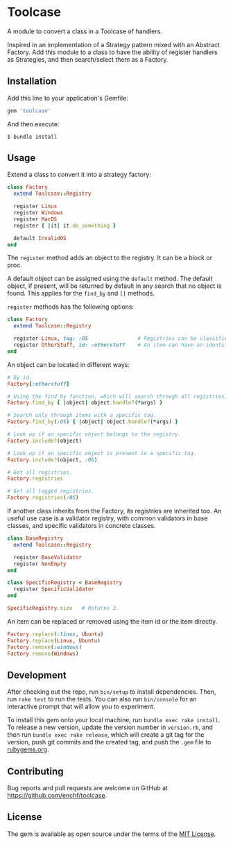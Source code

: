# Toolcase

A module to convert a class in a Toolcase of handlers.

Inspired in an implementation of a Strategy pattern mixed with an Abstract Factory.
Add this module to a class to have the ability of register handlers as Strategies, and then search/select them as a Factory.

## Installation

Add this line to your application's Gemfile:

```ruby
gem 'toolcase'
```

And then execute:

    $ bundle install

## Usage

Extend a class to convert it into a strategy factory:

```ruby
class Factory
  extend Toolcase::Registry

  register Linux
  register Windows
  register MacOS
  register { |it| it.do_something }

  default InvalidOS
end
```

The `register` method adds an object to the registry. It can be a block or proc.

A default object can be assigned using the `default` method.
The default object, if present, will be returned by default in any search that no object is found.
This applies for the `find_by` and `[]` methods.

`register` methods has the following options:

```ruby
class Factory
  extend Toolcase::Registry

  register Linux, tag: :OS                # Registries can be classified with a tag.
  register OtherStuff, id: :otherstuff    # An item can have an identifier.
end
```

An object can be located in different ways:

```ruby
# By id.
Factory[:otherstuff]

# Using the find_by function, which will search through all registries.
Factory.find_by { |object| object.handle?(*args) }

# Search only through items with a specific tag.
Factory.find_by(:OS) { |object| object.handle?(*args) }

# Look up if an specific object belongs to the registry.
Factory.include?(object)

# Look up if an specific object is present in a specific tag.
Factory.include?(object, :OS)

# Get all registries.
Factory.registries

# Get all tagged registries.
Factory.registries(:OS)
```

If another class inherits from the Factory, its registries are inherited too.
An useful use case is a validator registry, with common validators in base classes,
and specific validators in concrete classes.

```ruby
class BaseRegistry
  extend Toolcase::Registry

  register BaseValidator
  register NonEmpty
end

class SpecificRegistry < BaseRegistry
  register SpecificValidator
end

SpecificRegistry.size   # Returns 3.
```

An item can be replaced or removed using the item id or the item directly.

```ruby
Factory.replace(:linux, Ubuntu)
Factory.replace(Linux, Ubuntu)
Factory.remove(:windows)
Factory.remove(Windows)
```

## Development

After checking out the repo, run `bin/setup` to install dependencies. Then, run `rake test` to run the tests. You can also run `bin/console` for an interactive prompt that will allow you to experiment.

To install this gem onto your local machine, run `bundle exec rake install`. To release a new version, update the version number in `version.rb`, and then run `bundle exec rake release`, which will create a git tag for the version, push git commits and the created tag, and push the `.gem` file to [rubygems.org](https://rubygems.org).

## Contributing

Bug reports and pull requests are welcome on GitHub at https://github.com/enchf/toolcase.

## License

The gem is available as open source under the terms of the [MIT License](https://opensource.org/licenses/MIT).
